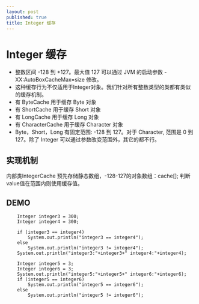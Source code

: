 ```yaml
---
layout: post
published: true
title: Integer 缓存
---
```

# Integer 缓存

 *  整数区间 -128 到 +127。最大值 127 可以通过 JVM 的启动参数 -XX:AutoBoxCacheMax=size 修改。
 *  这种缓存行为不仅适用于Integer对象。我们针对所有整数类型的类都有类似的缓存机制。
 *  有 ByteCache 用于缓存 Byte 对象
 *  有 ShortCache 用于缓存 Short 对象
 *  有 LongCache 用于缓存 Long 对象
 *  有 CharacterCache 用于缓存 Character 对象
 *  Byte，Short，Long 有固定范围: -128 到 127。对于 Character, 范围是 0 到 127。除了 Integer  可以通过参数改变范围外，其它的都不行。
 
## 实现机制

内部类IntegerCache
预先存储静态数组，-128-127的对象数组：cache[];
判断value值在范围内则使用缓存值。

## DEMO

 		Integer integer3 = 300;
        Integer integer4 = 300;

        if (integer3 == integer4)
            System.out.println("integer3 == integer4");
        else
            System.out.println("integer3 != integer4");
        System.out.println("integer3:"+integer3+" integer4:"+integer4);

        Integer integer5 = 3;
        Integer integer6 = 3;
        System.out.println("integer5:"+integer5+" integer6:"+integer6);
        if (integer5 == integer6)
            System.out.println("integer5 == integer6");
        else
            System.out.println("integer5 != integer6");
            
            
